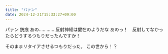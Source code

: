 ```yaml
---
title: "パァン"
date: 2024-12-21T15:33:27+09:00
---
```

パァン
銃痕
あの…………
反射神経は健在のようだな
あのっ！　反射してなかったらどうするつもりだったんですか！

そのままリタイアさせるつもりだった。
この世から！？
